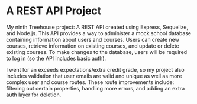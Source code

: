 # A REST API Project
 My ninth Treehouse project: A REST API created using Express, Sequelize, and Node.js. This API provides a way to administer a mock school database containing information about users and courses. Users can create new courses, retrieve information on existing courses, and update or delete existing courses. To make changes to the database, users will be required to log in (so the API includes basic auth). 
 
I went for an exceeds expectations/extra credit grade, so my project also includes validation that user emails are valid and unique as well as more complex user and course routes. These route improvements include: filtering out certain properties, handling more errors, and adding an extra auth layer for deletion. 
